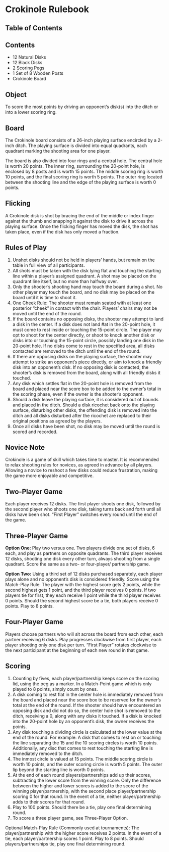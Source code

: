 # Crokinole Rulebook

## Table of Contents

## Contents

* 12 Natural Disks
* 12 Black Disks
* 2 Scoring Pegs
* 1 Set of 8 Wooden Posts
* Crokinole Board

## Object

To score the most points by driving an opponent’s disk(s) into the ditch or into a lower scoring ring.

## Board

The Crokinole board consists of a 26-inch playing surface encircled by a 2-inch ditch. The playing surface is divided into equal quadrants, each quadrant marking the shooting area for one player.

The board is also divided into four rings and a central hole. The central hole is worth 20 points. The inner ring, surrounding the 20-point hole, is enclosed by 8 posts and is worth 15 points. The middle scoring ring is worth 10 points, and the final scoring ring is worth 5 points. The outer ring located between the shooting line and the edge of the playing surface is worth 0 points.

## Flicking

A Crokinole disk is shot by bracing the end of the middle or index finger against the thumb and snapping it against the disk to drive it across the playing surface. Once the flicking finger has moved the disk, the shot has taken place, even if the disk has only moved a fraction.

## Rules of Play

1. Unshot disks should not be held in players’ hands, but remain on the table in full view of all participants.
2. All shots must be taken with the disk lying flat and touching the starting line within a player’s assigned quadrant. A shot may be placed on the quadrant line itself, but no more than halfway over.
3. Only the shooter’s shooting hand may touch the board during a shot. No other player may touch the board, and no disk may be placed on the board until it is time to shoot it.
4. One Cheek Rule: The shooter must remain seated with at least one posterior “cheek” in contact with the chair. Players’ chairs may not be moved until the end of the round.
5. If the board contains no opposing disks, the shooter may attempt to land a disk in the center. If a disk does not land #at in the 20-point hole, it must come to rest inside or touching the 15-point circle. The player may opt to shoot for the center directly, or shoot to knock another disk or disks into or touching the 15-point circle, possibly landing one disk in the 20-point hole. If no disks come to rest in the specified area, all disks contacted are removed to the ditch until the end of the round.
6. If there are opposing disks on the playing surface, the shooter may attempt to strike an opponent’s piece directly, or aim to knock a friendly disk into an opponent’s disk. If no opposing disk is contacted, the shooter’s disk is removed from the board, along with all friendly disks it touched.
7. Any disk which settles flat in the 20-point hole is removed from the board and placed near the score box to be added to the owner’s total in the scoring phase, even if the owner is the shooter’s opponent.
8. Should a disk leave the playing surface, it is considered out of bounds and placed in the ditch. Should a disk ricochet back onto the playing surface, disturbing other disks, the offending disk is removed into the ditch and all disks disturbed after the ricochet are replaced to their original positions as agreed by the players.
9. Once all disks have been shot, no disk may be moved until the round is scored and recorded.

## Novice Note

Crokinole is a game of skill which takes time to master. It is recommended to relax shooting rules for novices, as agreed in advance by all players. Allowing a novice to reshoot a few disks could reduce frustration, making the game more enjoyable and competitive.

## Two-Player Game

Each player receives 12 disks. The first player shoots one disk, followed by the second player who shoots one disk, taking turns back and forth until all disks have been shot. “First Player” switches every round until the end of the game.

## Three-Player Game

**Option One:** Play two versus one. Two players divide one set of disks, 6 each, and play as partners on opposite quadrants. The third player receives 12 disks, shooting one disk every other turn, always shooting from a single quadrant. Score the same as a two- or four-player/ partnership game.

**Option Two:** Using a third set of 12 disks purchased separately, each player plays alone and no opponent’s disk is considered friendly. Score using the Match-Play Rule: The player with the highest score gets 2 points, while the second highest gets 1 point, and the third player receives 0 points. If two players tie for first, they each receive 1 point while the third player receives 0 points. Should the second highest score be a tie, both players receive 0 points. Play to 8 points.

## Four-Player Game

Players choose partners who will sit across the board from each other, each partner receiving 6 disks. Play progresses clockwise from first player, each player shooting only one disk per turn. “First Player” rotates clockwise to the next participant at the beginning of each new round in that game.

## Scoring

1. Counting by fives, each player/partnership keeps score on the scoring lid, using the peg as a marker. In a Match-Point game which is only played to 8 points, simply count by ones.
2. A disk coming to rest flat in the center hole is immediately removed from the board and placed near the score box to be reserved for the owner’s total at the end of the round. If the shooter should have encountered an opposing disk and did not do so, the center hole shot is removed to the ditch, receiving a 0, along with any disks it touched. If a disk is knocked into the 20-point hole by an opponent’s disk, the owner receives the points.
3. Any disk touching a dividing circle is calculated at the lower value at the end of the round. For example: A disk that comes to rest on or touching the line separating the 15 and the 10 scoring circles is worth 10 points. Additionally, any disc that comes to rest touching the starting line is immediately removed to the ditch.
4. The inmost circle is valued at 15 points. The middle scoring circle is worth 10 points, and the outer scoring circle is worth 5 points. The outer lip beyond the starting line is worth 0 points.
5. At the end of each round players/partnerships add up their scores, subtracting the lower score from the winning score. Only the difference between the higher and lower scores is added to the score of the winning player/partnership, with the second place player/partnership scoring 0 for that round. In the event of a tie, neither player/partnership adds to their scores for that round.
6. Play to 100 points. Should there be a tie, play one final determining round.
7. To score a three player game, see Three-Player Option.

Optional Match-Play Rule (Commonly used at tournaments): The player/partnership with the higher score receives 2 points. In the event of a tie, each player/partnership scores 1 point. Play to 8 points. Should players/partnerships tie, play one final determining round.
